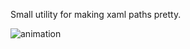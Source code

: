 Small utility for making xaml paths pretty.

![animation](https://cloud.githubusercontent.com/assets/1640096/18510337/bcb749c6-7a7d-11e6-91c0-e745dee3b5ac.gif)
